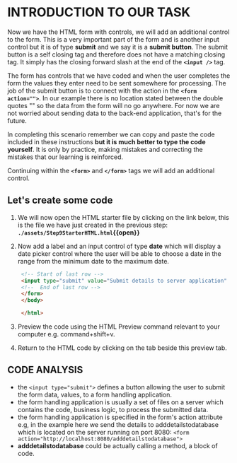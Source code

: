 # INTRODUCTION TO OUR TASK

Now we have the HTML form with controls, we will add an additional control to the form. This is a very important part of the form and is another input control but it is of type **submit** and we say it is a **submit button**. The submit button is a self closing tag and therefore does not have a matching closing tag. It simply has the closing forward slash at the end of the **`<input />`** tag.

The form has controls that we have coded and when the user completes the form the values they enter need to be sent somewhere for processing. The job of the submit button is to connect with the action in the **`<form action="">`**. In our example there is no location stated between the double quotes "" so the data from the form will no go anywhere. For now we are not worried about sending data to the back-end application, that's for the future.

In completing this scenario remember we can copy and paste the code included in these instructions **but it is much better to type the code yourself**. It is only by practice, making mistakes and correcting the mistakes that our learning is reinforced.

Continuing within the **`<form>`** and **`</form>`** tags we will add an additional control.

## Let's create some code

1. We will now open the HTML starter file by clicking on the link below, this is the file we have just created in the previous step:
   **`./assets/Step9StarterHTML.html`{{open}}**
     &nbsp;

2. Now add a label and an input control of type **date** which will display a date picker control where the user will be able to choose a date in the range from the minimum date to the maximum date.
   &nbsp;

   ```HTML
    <!-- Start of last row -->
    <input type="submit" value="Submit details to server application" />
    <!--  End of last row -->
    </form>
    </body>

    </html>
    ```

3. Preview the code using the HTML Preview command relevant to your computer e.g. command+shift+v.

4. Return to the HTML code by clicking on the tab beside this preview tab.

## CODE ANALYSIS

- the ``<input type="submit">`` defines a button allowing the user to submit the form data, values, to a form handling application.
- the form handling application is usually a set of files on a server which contains the code, business logic, to process the submitted data.
- the form handling application is specified in the form's action attribute e.g, in the example here we send the details to adddetailstodatabase which is located on the server running on port 8080:
   ``<form action="http://localhost:8080/adddetailstodatabase">``
- **adddetailstodatabase** could be actually calling a method, a block of code.
